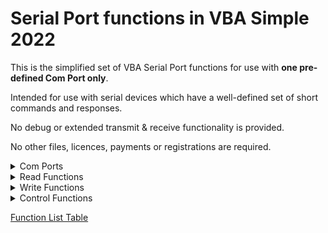 # Serial Port functions in VBA Simple 2022

This is the simplified set of VBA Serial Port functions for use with **one pre-defined Com Port only**.

Intended for use with serial devices which have a well-defined set of short commands and responses. 

No debug or extended transmit & receive functionality is provided. 

No other files, licences, payments or registrations are required.  


<details>

<summary>Com Ports</summary>

<p>
  
- Functions work with both Hardware and Virtual (software) Com Port types 
 
- All API functions are `'Synchronous'` as some port types do not respond correctly in `'Overlapped'` mode  

</p>

</details>

<details>

<summary>Read Functions</summary>

<p>
  
_Assume that all data has already been sent by the attached serial device and is ready waiting to be read_

- No pre or post read delays for any in-flight data reception to complete are provided.
  
- Data will be read in one synchronous API call.
  
- Maximum characters read =  fixed read buffer length
  
- `check_com_port` function can be used to check for any new or remaining characters. 
    
</p>

</details>

<details>
  
<summary>Write Functions</summary>
 
<p>

Writes are synchronous and functions can block until outgoing data is processed or write timer expires 
    
- Short strings will return quickly as data is buffered for transmission    
- Maximum number of characters sent is limited by write timer value in milliseconds
- Character limit per send is approximately = ( Baud Rate * WRITE_CONSTANT ) / 10000

</p>

</details>

<details>
  
<summary>Control Functions</summary>

<p>

### Com Port Start, Stop ###
  
- Allow a few MilliSeconds for functions to return and for any attached hardware to stabilise   
- Functions return `True` or `False` to indicate success or failure  
  
### Data Waiting Check ###
  
- Function returns number of characters waiting to be read   
- Return number can be zero if no data waiting  
- Return value of -1 indicates error, including port not started 
  
### Device Ready Check ###  

- Function returns `True` if port started and **Data Set Ready** input signal is active 
   
</p>  
  
</details>

[Function List Table](Functions.md)
